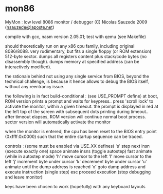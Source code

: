 # mon86
 MyMon : low level 8086 monitor / debugger
 (C) Nicolas Sauzede 2009 (nsauzede@laposte.net)

 compile with gcc, nasm version 2.05.01; test with qemu (see Makefile)

 should theoretically run on any x86 cpu family, including original 8086/8088.
 very rudimentary, but fits a single floppy (or ROM extension) 512-byte sector.
 dumps all registers content plus stack/code bytes (no disassembly though).
 dumps memory at specified address (can be interactively modified).

 the rationale behind not using any single service from BIOS, beyond the
 technical challenge, is because it hence allows to debug the BIOS itself,
 without any reentrancy issue.

 the following is in fact build-conditional : (see USE_PROMPT define)
 at boot, ROM version prints a prompt and waits for keypress..
 press 'scroll lock' to activate the monitor, within a given timeout.
 the prompt is displayed in red at the left top of the screen
 with subsequent dots printing during timeout..
 after timeout elapses, ROM version will continue normal boot process.
 sector version will automatically activate the monitor

 when the monitor is entered, the cpu has been reset to the BIOS entry point
 (0xffff:0x0000) such that the entire startup sequence can be traced.

 controls : (some must be enabled via USE_XX defines)
  's'   step next insn (execute exactly one)
  space animate insns (toggle autostep)
  <any> fast animate (while in autostep mode)
  'h'   move cursor to the left
  'l'   move cursor to the left
  'j'   increment byte under cursor
  'k'   decrement byte under cursor
  'u'   animate until the dump address is reached
  'x'   goto dump address and execute instruction (single step)
  esc   proceed execution (stop debugging and leave monitor)

 keys have been chosen to work (hopefully) with any keyboard layouts
